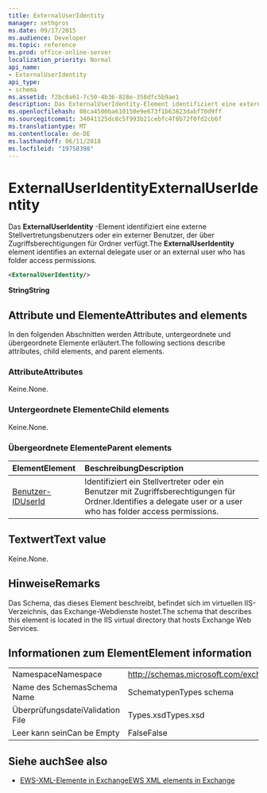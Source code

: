```yaml
---
title: ExternalUserIdentity
manager: sethgros
ms.date: 09/17/2015
ms.audience: Developer
ms.topic: reference
ms.prod: office-online-server
localization_priority: Normal
api_name:
- ExternalUserIdentity
api_type:
- schema
ms.assetid: f2bc0a61-7c50-4b36-828e-358dfc5b9ae1
description: Das ExternalUserIdentity-Element identifiziert eine externe Stellvertretungsbenutzers oder ein externer Benutzer, der über Zugriffsberechtigungen für Ordner verfügt.
ms.openlocfilehash: 08ca4500ba610150e9e673f1b63823dabf70d9ff
ms.sourcegitcommit: 34041125dc8c5f993b21cebfc4f8b72f0fd2cb6f
ms.translationtype: MT
ms.contentlocale: de-DE
ms.lasthandoff: 06/11/2018
ms.locfileid: "19758398"
---
```

# <a name="externaluseridentity"></a><span data-ttu-id="c178a-103">ExternalUserIdentity</span><span class="sxs-lookup"><span data-stu-id="c178a-103">ExternalUserIdentity</span></span>

<span data-ttu-id="c178a-104">Das **ExternalUserIdentity** -Element identifiziert eine externe Stellvertretungsbenutzers oder ein externer Benutzer, der über Zugriffsberechtigungen für Ordner verfügt.</span><span class="sxs-lookup"><span data-stu-id="c178a-104">The **ExternalUserIdentity** element identifies an external delegate user or an external user who has folder access permissions.</span></span> 
  
```xml
<ExternalUserIdentity/>
```

 <span data-ttu-id="c178a-105">**String**</span><span class="sxs-lookup"><span data-stu-id="c178a-105">**String**</span></span>
## <a name="attributes-and-elements"></a><span data-ttu-id="c178a-106">Attribute und Elemente</span><span class="sxs-lookup"><span data-stu-id="c178a-106">Attributes and elements</span></span>

<span data-ttu-id="c178a-107">In den folgenden Abschnitten werden Attribute, untergeordnete und übergeordnete Elemente erläutert.</span><span class="sxs-lookup"><span data-stu-id="c178a-107">The following sections describe attributes, child elements, and parent elements.</span></span>
  
### <a name="attributes"></a><span data-ttu-id="c178a-108">Attribute</span><span class="sxs-lookup"><span data-stu-id="c178a-108">Attributes</span></span>

<span data-ttu-id="c178a-109">Keine.</span><span class="sxs-lookup"><span data-stu-id="c178a-109">None.</span></span>
  
### <a name="child-elements"></a><span data-ttu-id="c178a-110">Untergeordnete Elemente</span><span class="sxs-lookup"><span data-stu-id="c178a-110">Child elements</span></span>

<span data-ttu-id="c178a-111">Keine.</span><span class="sxs-lookup"><span data-stu-id="c178a-111">None.</span></span>
  
### <a name="parent-elements"></a><span data-ttu-id="c178a-112">Übergeordnete Elemente</span><span class="sxs-lookup"><span data-stu-id="c178a-112">Parent elements</span></span>

|<span data-ttu-id="c178a-113">**Element**</span><span class="sxs-lookup"><span data-stu-id="c178a-113">**Element**</span></span>|<span data-ttu-id="c178a-114">**Beschreibung**</span><span class="sxs-lookup"><span data-stu-id="c178a-114">**Description**</span></span>|
|:-----|:-----|
|[<span data-ttu-id="c178a-115">Benutzer-ID</span><span class="sxs-lookup"><span data-stu-id="c178a-115">UserId</span></span>](userid.md) <br/> |<span data-ttu-id="c178a-116">Identifiziert ein Stellvertreter oder ein Benutzer mit Zugriffsberechtigungen für Ordner.</span><span class="sxs-lookup"><span data-stu-id="c178a-116">Identifies a delegate user or a user who has folder access permissions.</span></span>  <br/> |
   
## <a name="text-value"></a><span data-ttu-id="c178a-117">Textwert</span><span class="sxs-lookup"><span data-stu-id="c178a-117">Text value</span></span>

<span data-ttu-id="c178a-118">Keine.</span><span class="sxs-lookup"><span data-stu-id="c178a-118">None.</span></span>
  
## <a name="remarks"></a><span data-ttu-id="c178a-119">Hinweise</span><span class="sxs-lookup"><span data-stu-id="c178a-119">Remarks</span></span>

<span data-ttu-id="c178a-120">Das Schema, das dieses Element beschreibt, befindet sich im virtuellen IIS-Verzeichnis, das Exchange-Webdienste hostet.</span><span class="sxs-lookup"><span data-stu-id="c178a-120">The schema that describes this element is located in the IIS virtual directory that hosts Exchange Web Services.</span></span>
  
## <a name="element-information"></a><span data-ttu-id="c178a-121">Informationen zum Element</span><span class="sxs-lookup"><span data-stu-id="c178a-121">Element information</span></span>

|||
|:-----|:-----|
|<span data-ttu-id="c178a-122">Namespace</span><span class="sxs-lookup"><span data-stu-id="c178a-122">Namespace</span></span>  <br/> |http://schemas.microsoft.com/exchange/services/2006/types  <br/> |
|<span data-ttu-id="c178a-123">Name des Schemas</span><span class="sxs-lookup"><span data-stu-id="c178a-123">Schema Name</span></span>  <br/> |<span data-ttu-id="c178a-124">Schematypen</span><span class="sxs-lookup"><span data-stu-id="c178a-124">Types schema</span></span>  <br/> |
|<span data-ttu-id="c178a-125">Überprüfungsdatei</span><span class="sxs-lookup"><span data-stu-id="c178a-125">Validation File</span></span>  <br/> |<span data-ttu-id="c178a-126">Types.xsd</span><span class="sxs-lookup"><span data-stu-id="c178a-126">Types.xsd</span></span>  <br/> |
|<span data-ttu-id="c178a-127">Leer kann sein</span><span class="sxs-lookup"><span data-stu-id="c178a-127">Can be Empty</span></span>  <br/> |<span data-ttu-id="c178a-128">False</span><span class="sxs-lookup"><span data-stu-id="c178a-128">False</span></span>  <br/> |
   
## <a name="see-also"></a><span data-ttu-id="c178a-129">Siehe auch</span><span class="sxs-lookup"><span data-stu-id="c178a-129">See also</span></span>



- [<span data-ttu-id="c178a-130">EWS-XML-Elemente in Exchange</span><span class="sxs-lookup"><span data-stu-id="c178a-130">EWS XML elements in Exchange</span></span>](ews-xml-elements-in-exchange.md)

